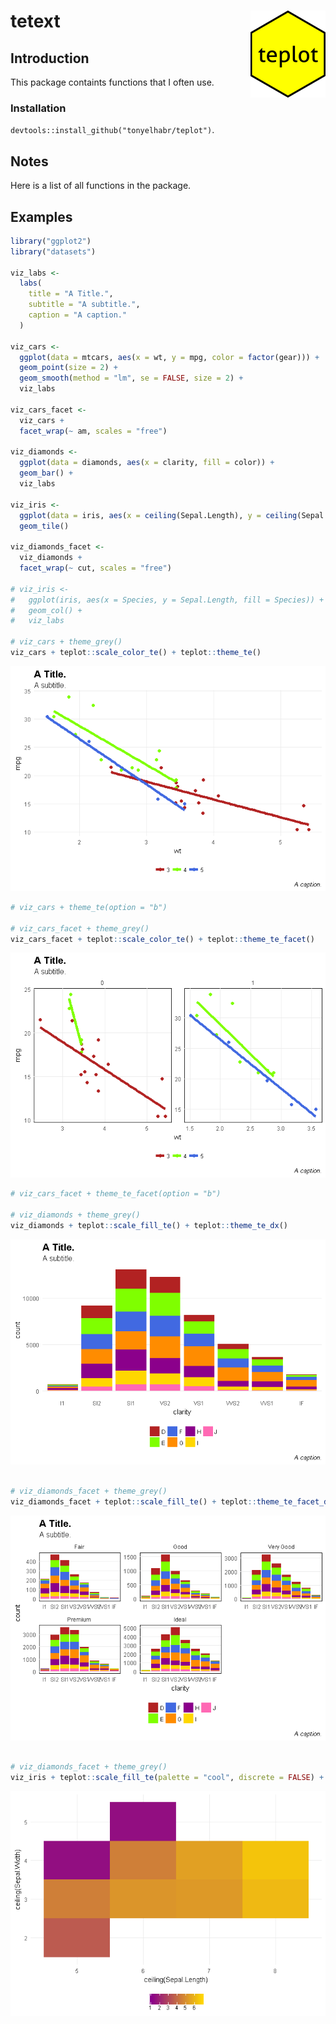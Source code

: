 
tetext <img src="man/figures/logo.png" align="right"/>
======================================================

Introduction
------------

This package containts functions that I often use.

### Installation

`devtools::install_github("tonyelhabr/teplot")`.

Notes
-----

Here is a list of all functions in the package.

Examples
--------

``` r
library("ggplot2")
library("datasets")

viz_labs <-
  labs(
    title = "A Title.",
    subtitle = "A subtitle.",
    caption = "A caption."
  )

viz_cars <-
  ggplot(data = mtcars, aes(x = wt, y = mpg, color = factor(gear))) +
  geom_point(size = 2) +
  geom_smooth(method = "lm", se = FALSE, size = 2) +
  viz_labs

viz_cars_facet <-
  viz_cars +
  facet_wrap(~ am, scales = "free")

viz_diamonds <-
  ggplot(data = diamonds, aes(x = clarity, fill = color)) +
  geom_bar() +
  viz_labs

viz_iris <-
  ggplot(data = iris, aes(x = ceiling(Sepal.Length), y = ceiling(Sepal.Width), fill = Petal.Length)) +
  geom_tile()

viz_diamonds_facet <-
  viz_diamonds +
  facet_wrap(~ cut, scales = "free")

# viz_iris <-
#   ggplot(iris, aes(x = Species, y = Sepal.Length, fill = Species)) +
#   geom_col() +
#   viz_labs

# viz_cars + theme_grey()
viz_cars + teplot::scale_color_te() + teplot::theme_te()
```

![](man/README/README-unnamed-chunk-6-1.png)

``` r
# viz_cars + theme_te(option = "b")

# viz_cars_facet + theme_grey()
viz_cars_facet + teplot::scale_color_te() + teplot::theme_te_facet()
```

![](man/README/README-unnamed-chunk-6-2.png)

``` r
# viz_cars_facet + theme_te_facet(option = "b")

# viz_diamonds + theme_grey()
viz_diamonds + teplot::scale_fill_te() + teplot::theme_te_dx()
```

![](man/README/README-unnamed-chunk-6-3.png)

``` r

# viz_diamonds_facet + theme_grey()
viz_diamonds_facet + teplot::scale_fill_te() + teplot::theme_te_facet_dx()
```

![](man/README/README-unnamed-chunk-6-4.png)

``` r

# viz_diamonds_facet + theme_grey()
viz_iris + teplot::scale_fill_te(palette = "cool", discrete = FALSE) + teplot::theme_te()
```

![](man/README/README-unnamed-chunk-6-5.png)
